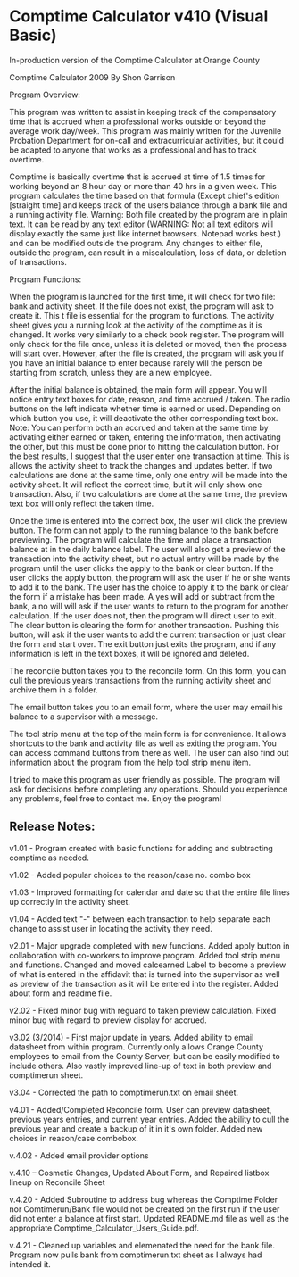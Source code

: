 # Comptime Calculator v410 (Visual Basic)
In-production version of the Comptime Calculator at Orange County

Comptime Calculator 2009
By Shon Garrison

Program Overview:

This program was written to assist in keeping track of the compensatory time that is accrued when a professional works outside or beyond the average work day/week. This program was mainly written for the Juvenile Probation Department for on-call and extracurricular activities, but it could be adapted to anyone that works as a professional and has to track overtime.

Comptime is basically overtime that is accrued at time of 1.5 times for working beyond an 8 hour day or more than 40 hrs in a given week. This program calculates the time based on that formula (Except chief's edition [straight time] and keeps track of the users balance through a bank file and a running activity file.  Warning:  Both file created by the program are in plain text.  It can be read by any text editor (WARNING: Not all text editors will display exactly the same just like internet browsers. Notepad works best.) and can be modified outside the program.  Any changes to either file, outside the program, can result in a miscalculation, loss of data, or deletion of transactions.

Program Functions:

When the program is launched for the first time, it will check for two file: bank and activity sheet.  If the file does not exist, the program will ask to create it. This t file is essential for the program to functions.  The activity sheet gives you a running look at the activity of the comptime as it is changed.  It works very similarly to a check book register.  The program will only check for the file once, unless it is deleted or moved, then the process will start over.  However, after the file is created, the program will ask you if you have an initial balance to enter because rarely will the person be starting from scratch, unless they are a new employee.  

After the initial balance is obtained, the main form will appear.  You will notice entry text boxes for date, reason, and time accrued / taken.  The radio buttons on the left indicate whether time is earned or used.  Depending on which button you use, it will deactivate the other corresponding text box.  Note:  You can perform both an accrued and taken at the same time by activating either earned or taken, entering the information, then activating the other, but this must be done prior to hitting the calculation button.  For the best results, I suggest that the user enter one transaction at time.  This is allows the activity sheet to track the changes and updates better.  If two calculations are done at the same time, only one entry will be made into the activity sheet.  It will reflect the correct time, but it will only show one transaction.  Also, if two calculations are done at the same time, the preview text box will only reflect the taken time.

Once the time is entered into the correct box, the user will click the preview button.  The form can not apply to the running balance to the bank before previewing.  The program will calculate the time and place a transaction balance at in the daily balance label. The user will also get a preview of the transaction into the activity sheet, but no actual entry will be made by the program until the user clicks the apply to the bank or clear button.  If the user clicks the apply button, the program will ask the user if he or she wants to add it to the bank. The user has the choice to apply it to the bank or clear the form if a mistake has been made.  A yes will add or subtract from the bank, a no will will ask if the user wants to return to the program for another calculation.  If the user does not, then the program will direct user to exit.  The clear button is clearing the form for another transaction.  Pushing this button, will ask if the user wants to add the current transaction or just clear the form and start over.  The exit button just exits the program, and if any information is left in the text boxes, it will be ignored and deleted.

The reconcile button takes you to the reconcile form.  On this form, you can cull the previous years transactions from the running activity sheet and archive them in a folder.

The email button takes you to an email form, where the user may email his balance to a supervisor with a message.

The tool strip menu at the top of the main form is for convenience.  It allows shortcuts to the bank and activity file as well as exiting the program.  You can access command buttons from there as well.  The user can also find out information about the program from the help tool strip menu item.

I tried to make this program as user friendly as possible.  The program will ask for decisions before completing any operations.  Should you experience any problems, feel free to contact me.   Enjoy the program!



## Release Notes:

v1.01 - Program created with basic functions for adding and subtracting comptime as needed.

v1.02 - Added popular choices to the reason/case no. combo box

v1.03 - Improved formatting for calendar and date so that the entire file lines up correctly in the activity sheet.

v1.04 - Added text "-" between each transaction to help separate each change to assist user in locating the activity they need.

v2.01 - Major upgrade completed with new functions.  Added apply button in collaboration with co-workers to improve program.  Added tool strip menu and functions.  Changed and moved calcearned Label to become a preview of what is entered in the affidavit that is turned into the supervisor as well as preview of the transaction as it will be entered into the register.  Added about form and readme file.

v2.02 - Fixed minor bug with reguard to taken preview calculation.  Fixed minor bug with regard to preview display for accrued.

v3.02 (3/2014) - First major update in years.  Added ability to email datasheet from within program.  Currently only allows Orange County employees to email from the County Server, but can be easily modified to include others.  Also vastly improved line-up of text in both preview and comptimerun sheet.

v3.04 - Corrected the path to comptimerun.txt on email sheet.

v4.01 - Added/Completed Reconcile form.  User can preview datasheet, previous years entries, and current year entries. Added the ability to cull the previous year and create a backup of it in it's own folder.  Added new choices in reason/case combobox.

v.4.02 - Added email provider options

v.4.10 – Cosmetic Changes, Updated About Form, and Repaired listbox lineup on Reconcile Sheet

v.4.20 - Added Subroutine to address bug whereas the Comptime Folder nor Comtimerun/Bank file
would not be created on the first run if the user did not enter a balance at first start. Updated
README.md file as well as the appropriate Comptime_Calculator_Users_Guide.pdf.

v.4.21 - Cleaned up variables and elemenated the need for the bank file.  Program now pulls bank
from comptimerun.txt sheet as I always had intended it.
